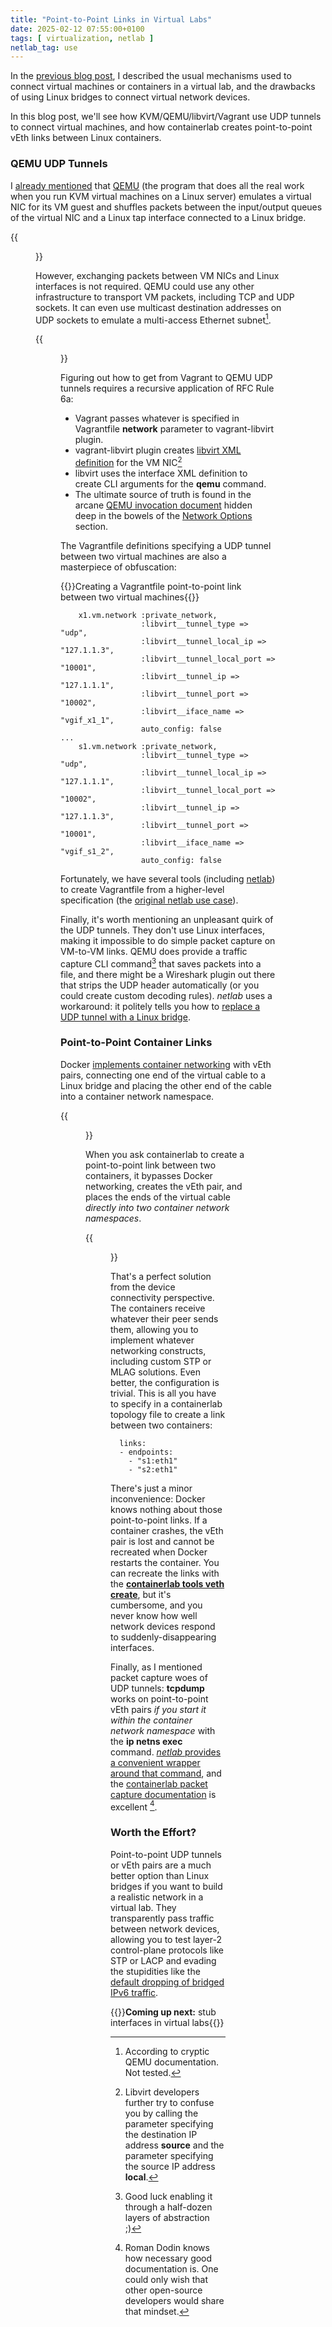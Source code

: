 ```yaml
---
title: "Point-to-Point Links in Virtual Labs"
date: 2025-02-12 07:55:00+0100
tags: [ virtualization, netlab ]
netlab_tag: use
---
```

In the [previous blog post](/2025/02/virtual-lab-links/), I described the usual mechanisms used to connect virtual machines or containers in a virtual lab, and the drawbacks of using Linux bridges to connect virtual network devices.

In this blog post, we'll see how KVM/QEMU/libvirt/Vagrant use UDP tunnels to connect virtual machines, and how containerlab creates point-to-point vEth links between Linux containers.
<!--more-->
### QEMU UDP Tunnels

I [already mentioned](/2025/02/virtual-lab-links/#qemu) that [QEMU](https://en.wikipedia.org/wiki/QEMU) (the program that does all the real work when you run KVM virtual machines on a Linux server) emulates a virtual NIC for its VM guest and shuffles packets between the input/output queues of the virtual NIC and a Linux tap interface connected to a Linux bridge.

{{<figure src="/2025/02/qemu-tap.png" caption="QEMU forwarding packets between VM NIC and Linux tap interface">}}

However, exchanging packets between VM NICs and Linux interfaces is not required. QEMU could use any other infrastructure to transport VM packets, including TCP and UDP sockets. It can even use multicast destination addresses on UDP sockets to emulate a multi-access Ethernet subnet[^AQD].

{{<figure src="/2025/02/qemu-udp.png" caption="QEMU forwarding packets between VM NIC and UDP socket">}}

[^AQD]: According to cryptic QEMU documentation. Not tested.

Figuring out how to get from Vagrant to QEMU UDP tunnels requires a recursive application of RFC Rule 6a:

* Vagrant passes whatever is specified in Vagrantfile **network** parameter to vagrant-libvirt plugin.
* vagrant-libvirt plugin creates [libvirt XML definition](https://libvirt.org/formatdomain.html#udp-unicast-tunnel) for the VM NIC[^DIP]
* libvirt uses the interface XML definition to create CLI arguments for the **qemu** command.
* The ultimate source of truth is found in the arcane [QEMU invocation document](https://www.qemu.org/docs/master/system/invocation.html) hidden deep in the bowels of the [Network Options](https://www.qemu.org/docs/master/system/invocation.html#hxtool-5) section.

[^DIP]: Libvirt developers further try to confuse you by calling the parameter specifying the destination IP address **source** and the parameter specifying the source IP address **local**.

The Vagrantfile definitions specifying a UDP tunnel between two virtual machines are also a masterpiece of obfuscation:

{{<cc>}}Creating a Vagrantfile point-to-point link between two virtual machines{{</cc>}}
```
    x1.vm.network :private_network,
                  :libvirt__tunnel_type => "udp",
                  :libvirt__tunnel_local_ip => "127.1.1.3",
                  :libvirt__tunnel_local_port => "10001",
                  :libvirt__tunnel_ip => "127.1.1.1",
                  :libvirt__tunnel_port => "10002",
                  :libvirt__iface_name => "vgif_x1_1",
                  auto_config: false
...
    s1.vm.network :private_network,
                  :libvirt__tunnel_type => "udp",
                  :libvirt__tunnel_local_ip => "127.1.1.1",
                  :libvirt__tunnel_local_port => "10002",
                  :libvirt__tunnel_ip => "127.1.1.3",
                  :libvirt__tunnel_port => "10001",
                  :libvirt__iface_name => "vgif_s1_2",
                  auto_config: false
```

Fortunately, we have several tools (including [netlab](https://netlab.tools/)) to create Vagrantfile from a higher-level specification (the [original netlab use case](/2020/12/build-labs-netsim-tools/)).

Finally, it's worth mentioning an unpleasant quirk of the UDP tunnels. They don't use Linux interfaces, making it impossible to do simple packet capture on VM-to-VM links. QEMU does provide a traffic capture CLI command[^CCC] that saves packets into a file, and there might be a Wireshark plugin out there that strips the UDP header automatically (or you could create custom decoding rules). _netlab_ uses a workaround: it politely tells you how to [replace a UDP tunnel with a Linux bridge](https://netlab.tools/labs/libvirt/#libvirt-capture).

[^CCC]: Good luck enabling it through a half-dozen layers of abstraction ;)

### Point-to-Point Container Links

Docker [implements container networking](/2025/02/virtual-lab-links/#docker) with vEth pairs, connecting one end of the virtual cable to a Linux bridge and placing the other end of the cable into a container network namespace.

{{<figure src="/2025/02/veth-bridge.png" caption="Containers connected to a Linux bridge">}}

When you ask containerlab to create a point-to-point link between two containers, it bypasses Docker networking, creates the vEth pair, and places the ends of the virtual cable *directly into two container network namespaces*.

{{<figure src="/2025/02/containerlab-p2p.png" caption="Direct point-to-point link between two containers">}}

That's a perfect solution from the device connectivity perspective. The containers receive whatever their peer sends them, allowing you to implement whatever networking constructs, including custom STP or MLAG solutions. Even better, the configuration is trivial. This is all you have to specify in a containerlab topology file to create a link between two containers:

```
  links:
  - endpoints:
    - "s1:eth1"
    - "s2:eth1"
```

There's just a minor inconvenience: Docker knows nothing about those point-to-point links. If a container crashes, the vEth pair is lost and cannot be recreated when Docker restarts the container. You can recreate the links with the **[containerlab tools veth create](https://containerlab.dev/cmd/tools/veth/create/)**, but it's cumbersome, and you never know how well network devices respond to suddenly-disappearing interfaces.

Finally, as I mentioned packet capture woes of UDP tunnels: **tcpdump** works on point-to-point vEth pairs *if you start it within the container network namespace* with the **ip netns exec** command. [*netlab* provides a convenient wrapper around that command](https://netlab.tools/netlab/capture/), and the [containerlab packet capture documentation](https://containerlab.dev/manual/wireshark/) is excellent [^RD].

[^RD]: Roman Dodin knows how necessary good documentation is. One could only wish that other open-source developers would share that mindset.

### Worth the Effort?

Point-to-point UDP tunnels or vEth pairs are a much better option than Linux bridges if you want to build a realistic network in a virtual lab. They transparently pass traffic between network devices, allowing you to test layer-2 control-plane protocols like STP or LACP and evading the stupidities like the [default dropping of bridged IPv6 traffic](https://github.com/ipspace/netlab/issues/1669#issuecomment-2585778785).

{{<next-in-series page="/posts/2025/02/no-such-post">}}**Coming up next:** stub interfaces in virtual labs{{</next-in-series>}}